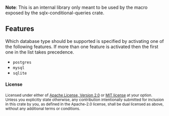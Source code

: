 **Note**: This is an internal library only meant to be used by the macro
exposed by the sqlx-conditional-queries crate.

## Features

Which database type should be supported is specified by activating one of the
following features.  If more than one feature is activated then the first one
in the list takes precedence.

- `postgres`
- `mysql`
- `sqlite`


#### License

<sup>
Licensed under either of <a href="LICENSE-APACHE">Apache License, Version
2.0</a> or <a href="LICENSE-MIT">MIT license</a> at your option.
</sup>

<br>

<sub>
Unless you explicitly state otherwise, any contribution intentionally submitted
for inclusion in this crate by you, as defined in the Apache-2.0 license, shall
be dual licensed as above, without any additional terms or conditions.
</sub>
